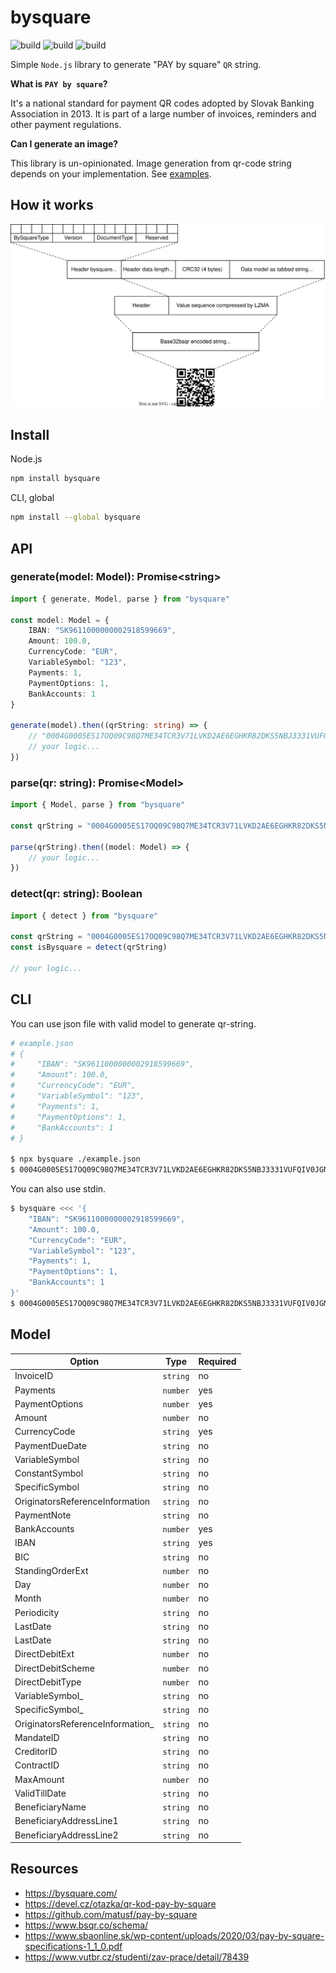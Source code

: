 # bysquare

![build][build] ![build][license] ![build][version]

<!-- Dependency free simple  -->

Simple `Node.js` library to generate "PAY by square" `QR` string.

**What is `PAY by square`?**

It's a national standard for payment QR codes adopted by Slovak Banking
Association in 2013. It is part of a large number of invoices, reminders and
other payment regulations.

**Can I generate an image?**

This library is un-opinionated. Image generation from qr-code string depends on
your implementation. See [examples](examples).

## How it works

![diagram](./docs/uml/logic.svg)

## Install

Node.js

```sh
npm install bysquare
```

CLI, global

```sh
npm install --global bysquare
```

## API

### **generate(model: Model): Promise\<string>**

```ts
import { generate, Model, parse } from "bysquare"

const model: Model = {
	IBAN: "SK9611000000002918599669",
	Amount: 100.0,
	CurrencyCode: "EUR",
	VariableSymbol: "123",
	Payments: 1,
	PaymentOptions: 1,
	BankAccounts: 1
}

generate(model).then((qrString: string) => {
	// "0004G0005ES17OQ09C98Q7ME34TCR3V71LVKD2AE6EGHKR82DKS5NBJ3331VUFQIV0JGMR743UJCKSAKEM9QGVVVOIVH000"
	// your logic...
})
```

### **parse(qr: string): Promise\<Model>**

```ts
import { Model, parse } from "bysquare"

const qrString = "0004G0005ES17OQ09C98Q7ME34TCR3V71LVKD2AE6EGHKR82DKS5NBJ3331VUFQIV0JGMR743UJCKSAKEM9QGVVVOIVH000"

parse(qrString).then((model: Model) => {
	// your logic...
})
```

### **detect(qr: string): Boolean**

```ts
import { detect } from "bysquare"

const qrString = "0004G0005ES17OQ09C98Q7ME34TCR3V71LVKD2AE6EGHKR82DKS5NBJ3331VUFQIV0JGMR743UJCKSAKEM9QGVVVOIVH000"
const isBysquare = detect(qrString)

// your logic...
```

## CLI

You can use json file with valid model to generate qr-string.

```sh
# example.json
# {
#     "IBAN": "SK9611000000002918599669",
#     "Amount": 100.0,
#     "CurrencyCode": "EUR",
#     "VariableSymbol": "123",
#     "Payments": 1,
#     "PaymentOptions": 1,
#     "BankAccounts": 1
# }

$ npx bysquare ./example.json
$ 0004G0005ES17OQ09C98Q7ME34TCR3V71LVKD2AE6EGHKR82DKS5NBJ3331VUFQIV0JGMR743UJCKSAKEM9QGVVVOIVH000
```

You can also use stdin.

```sh
$ bysquare <<< '{
	"IBAN": "SK9611000000002918599669",
	"Amount": 100.0,
	"CurrencyCode": "EUR",
	"VariableSymbol": "123",
	"Payments": 1,
	"PaymentOptions": 1,
	"BankAccounts": 1
}'
$ 0004G0005ES17OQ09C98Q7ME34TCR3V71LVKD2AE6EGHKR82DKS5NBJ3331VUFQIV0JGMR743UJCKSAKEM9QGVVVOIVH000
```

## Model

| Option                            | Type     | Required |
| --------------------------------- | -------- | -------- |
| InvoiceID                         | `string` | no       |
| Payments                          | `number` | yes      |
| PaymentOptions                    | `number` | yes      |
| Amount                            | `number` | no       |
| CurrencyCode                      | `string` | yes      |
| PaymentDueDate                    | `string` | no       |
| VariableSymbol                    | `string` | no       |
| ConstantSymbol                    | `string` | no       |
| SpecificSymbol                    | `string` | no       |
| OriginatorsReferenceInformation   | `string` | no       |
| PaymentNote                       | `string` | no       |
| BankAccounts                      | `number` | yes      |
| IBAN                              | `string` | yes      |
| BIC                               | `string` | no       |
| StandingOrderExt                  | `number` | no       |
| Day                               | `number` | no       |
| Month                             | `number` | no       |
| Periodicity                       | `string` | no       |
| LastDate                          | `string` | no       |
| LastDate                          | `string` | no       |
| DirectDebitExt                    | `number` | no       |
| DirectDebitScheme                 | `number` | no       |
| DirectDebitType                   | `number` | no       |
| VariableSymbol\_                  | `string` | no       |
| SpecificSymbol\_                  | `string` | no       |
| OriginatorsReferenceInformation\_ | `string` | no       |
| MandateID                         | `string` | no       |
| CreditorID                        | `string` | no       |
| ContractID                        | `string` | no       |
| MaxAmount                         | `number` | no       |
| ValidTillDate                     | `string` | no       |
| BeneficiaryName                   | `string` | no       |
| BeneficiaryAddressLine1           | `string` | no       |
| BeneficiaryAddressLine2           | `string` | no       |

## Resources

- <https://bysquare.com/>
- <https://devel.cz/otazka/qr-kod-pay-by-square>
- <https://github.com/matusf/pay-by-square>
- <https://www.bsqr.co/schema/>
- <https://www.sbaonline.sk/wp-content/uploads/2020/03/pay-by-square-specifications-1_1_0.pdf>
- <https://www.vutbr.cz/studenti/zav-prace/detail/78439>

<!-- Links -->

[build]: https://img.shields.io/github/workflow/status/xseman/bysquare/tests
[version]: https://img.shields.io/npm/v/bysquare
[license]: https://img.shields.io/github/license/xseman/bysquare

<!--
Versioning
----------

- Stash unfinished work
- Run tests and build app
- Run the `preversion` script
- Bump version in `package.json` as requested (patch, minor, major, etc)
- Run the `version` script
- Commit and tag
- Run the `postversion` script
- Checkout to master
- Push commits and tag, git push, git push --tags
- Publish to npm, npm publish
-->

